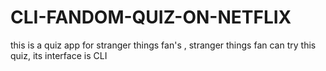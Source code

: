 # CLI-FANDOM-QUIZ-ON-NETFLIX
this is a quiz app for stranger things fan's , stranger things fan can try this quiz, its interface is CLI 
